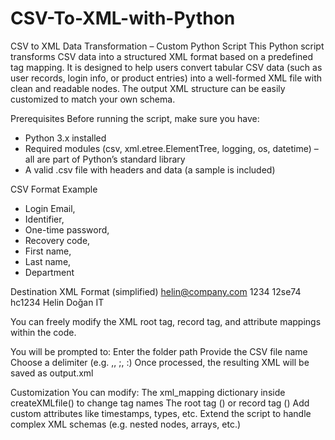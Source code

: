 # CSV-To-XML-with-Python

CSV to XML Data Transformation – Custom Python Script
This Python script transforms CSV data into a structured XML format based on a predefined tag mapping. It is designed to help users convert tabular CSV data (such as user records, login info, or product entries) into a well-formed XML file with clean and readable nodes. The output XML structure can be easily customized to match your own schema.

Prerequisites
Before running the script, make sure you have:
- Python 3.x installed
- Required modules (csv, xml.etree.ElementTree, logging, os, datetime) – all are part of Python’s standard library
- A valid .csv file with headers and data (a sample is included)

 CSV Format Example
 - Login Email, 
 - Identifier, 
 - One-time password, 
 - Recovery code, 
 - First name, 
 - Last name, 
 - Department
   
Destination XML Format (simplified)
<users creation="2025-05-17 19:55:00">
  <user type="full">
    <loginEmail>helin@company.com</loginEmail>
    <identifier>1234</identifier>
    <oneTimePassword>12se74</oneTimePassword>
    <recoveryCode>hc1234</recoveryCode>
    <firstName>Helin</firstName>
    <lastName>Doğan</lastName>
    <department>IT</department>
  </user>
</users>

You can freely modify the XML root tag, record tag, and attribute mappings within the code.

You will be prompted to:
Enter the folder path 
Provide the CSV file name 
Choose a delimiter (e.g. ,, ;, :)
Once processed, the resulting XML will be saved as output.xml

Customization
You can modify:
The xml_mapping dictionary inside createXMLfile() to change tag names
The root tag (<users>) or record tag (<user>)
Add custom attributes like timestamps, types, etc.
Extend the script to handle complex XML schemas (e.g. nested nodes, arrays, etc.)







